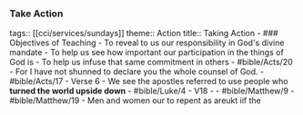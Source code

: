 ### Take Action 
tags:: [[cci/services/sundays]] 
theme:: Action
title:: Taking Action
	- ### Objectives of Teaching
		- To reveal to us our responsibility in God's divine mandate
		- To help us see how important our participation in the things of God is
		- To help us infuse that same commitment in others
	- #bible/Acts/20
		- For I have not shunned to declare you the whole counsel of God.
	- #bible/Acts/17
		- Verse 6
			- We see the apostles referred to use people who **turned the world upside down**
	- #bible/Luke/4
		- V18 -
	- #bible/Matthew/9
	- #bible/Matthew/19
		- Men and women our to repent as areukt iif the